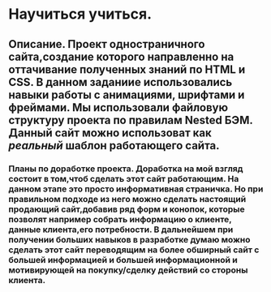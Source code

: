 ﻿# Научиться учиться.
## Описание.  Проект одностраничного сайта,создание которого  направленно на оттачивание полученных знаний по HTML и CSS.  В данном заданиие использовались навыки работы с анимациями,  шрифтами и фреймами. Мы использовали файловую  структуру проекта по правилам Nested БЭМ.  Данный сайт можно использоват как  *реальный* шаблон работающего сайта. 
### Планы по доработке проекта.  Доработка на мой взгляд состоит в том,чтоб сделать  этот сайт **работающим**. На данном этапе это просто информативная страничка.  Но при правильном подходе из него можно сделать настоящий продающий  сайт,добавив ряд форм и конопок, которые позволят например  собрать информацию о клиенте, данные клиента,его потребности.  В дальнейшем при получении больших навыков в разработке  думаю можно сделать этот сайт переводящим на более обширный сайт  с большей информацией и большей информационной и мотивирующей  на покупку/сделку действий со стороны клиента.